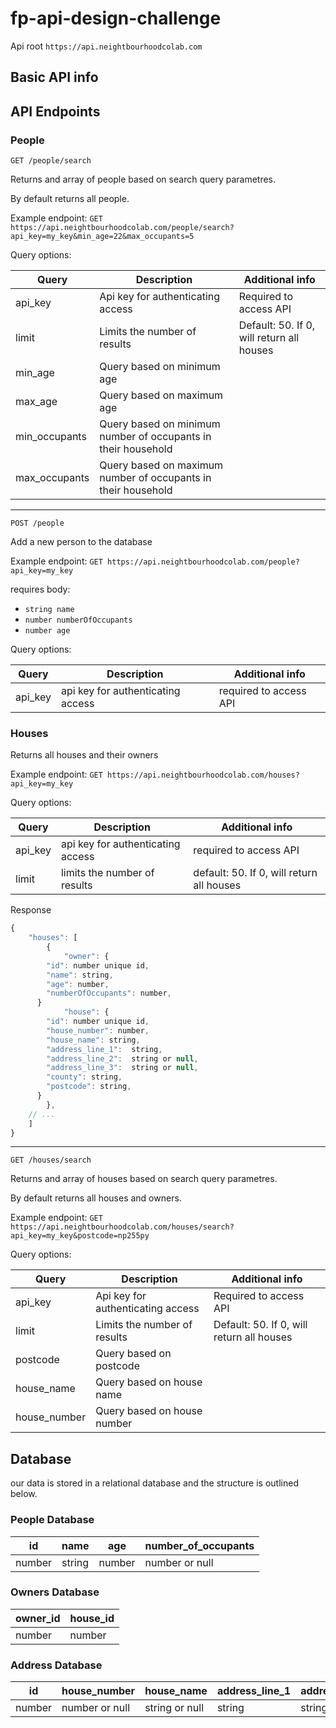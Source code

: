 # fp-api-design-challenge

Api root `https://api.neightbourhoodcolab.com`

## Basic API info

## API Endpoints

### People

`GET /people/search`

Returns and array of people based on search query parametres.

By default returns all people.

Example endpoint: `GET https://api.neightbourhoodcolab.com/people/search?api_key=my_key&min_age=22&max_occupants=5`

Query options:

| Query         | Description                                                   | Additional info                           |
| ------------- | ------------------------------------------------------------- | ----------------------------------------- |
| api_key       | Api key for authenticating access                             | Required to access API                    |
| limit         | Limits the number of results                                  | Default: 50. If 0, will return all houses |
| min_age       | Query based on minimum age                                    |                                           |
| max_age       | Query based on maximum age                                    |                                           |
| min_occupants | Query based on minimum number of occupants in their household |                                           |
| max_occupants | Query based on maximum number of occupants in their household |                                           |

---

`POST /people`

Add a new person to the database

Example endpoint: `GET https://api.neightbourhoodcolab.com/people?api_key=my_key`

requires body:

- `string name`
- `number numberOfOccupants`
- `number age`

Query options:

| Query   | Description                       | Additional info        |
| ------- | --------------------------------- | ---------------------- |
| api_key | api key for authenticating access | required to access API |

### Houses

Returns all houses and their owners

Example endpoint: `GET https://api.neightbourhoodcolab.com/houses?api_key=my_key`

Query options:

| Query   | Description                       | Additional info                           |
| ------- | --------------------------------- | ----------------------------------------- |
| api_key | api key for authenticating access | required to access API                    |
| limit   | limits the number of results      | default: 50. If 0, will return all houses |

Response

```js
{
	"houses": [
		{
			"owner": {
        "id": number unique id,
        "name": string,
        "age": number,
        "numberOfOccupants": number,
      }
			"house": {
        "id": number unique id,
        "house_number": number,
        "house_name": string,
        "address_line_1":  string,
        "address_line_2":  string or null,
        "address_line_3":  string or null,
        "county": string,
        "postcode": string,
      }
		},
    // ...
	]
}
```

---

`GET /houses/search`

Returns and array of houses based on search query parametres.

By default returns all houses and owners.

Example endpoint: `GET https://api.neightbourhoodcolab.com/houses/search?api_key=my_key&postcode=np255py`

Query options:

| Query        | Description                       | Additional info                           |
| ------------ | --------------------------------- | ----------------------------------------- |
| api_key      | Api key for authenticating access | Required to access API                    |
| limit        | Limits the number of results      | Default: 50. If 0, will return all houses |
| postcode     | Query based on postcode           |                                           |
| house_name   | Query based on house name         |                                           |
| house_number | Query based on house number       |                                           |

## Database

our data is stored in a relational database and the structure is outlined below.

### People Database

| id     | name   | age    | number_of_occupants |
| ------ | ------ | ------ | ------------------- |
| number | string | number | number or null      |


### Owners Database

| owner_id | house_id |
| -------- | -------- |
| number   | number   |

### Address Database

| id     | house_number   | house_name     | address_line_1 | address_line_2 | address_line_3 | county | postcode |
| ------ | -------------- | -------------- | -------------- | -------------- | -------------- | ------ | -------- |
| number | number or null | string or null | string         | string or null | string or null | string | string   |
